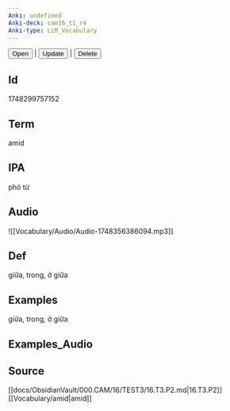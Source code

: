 ```yaml
---
Anki: undefined
Anki-deck: cam16_t1_r4
Anki-type: LLM_Vocabulary
---
```

<button class="anki-btn-open">Open</button> | <button class="anki-btn-update">Update</button> | <button class="anki-btn-delete">Delete</button>

## Id
 1748299757152
## Term
amid
## IPA
phó từ

## Audio
![[Vocabulary/Audio/Audio-1748356386094.mp3]]
## Def
giữa, trong, ở giữa
## Examples
giữa, trong, ở giữa
## Examples_Audio

## Source
 [[docs/ObsidianVault/000.CAM/16/TEST3/16.T3.P2.md|16.T3.P2]]
[[Vocabulary/amid|amid]]